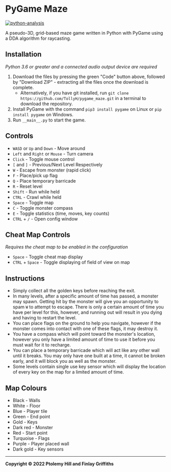 # PyGame Maze

[![python-analysis](https://github.com/TollyH/pygame_maze/actions/workflows/python-analysis.yml/badge.svg?branch=raycasting&event=push)](https://github.com/TollyH/pygame_maze/actions/workflows/python-analysis.yml)

A pseudo-3D, grid-based maze game written in Python with PyGame using a DDA
algorithm for raycasting.

## Installation

*Python 3.6 or greater and a connected audio output device are required*

1. Download the files by pressing the green "Code" button above, followed by "Download ZIP" - extracting all the files once the download is complete.
   - Alternatively, if you have git installed, run `git clone https://github.com/TollyH/pygame_maze.git` in a terminal to download the repository.
2. Install PyGame with the command `pip3 install pygame` on Linux or `pip install pygame` on Windows.
3. Run `__main__.py` to start the game.

## Controls

- `WASD` or `Up` and `Down` - Move around
- `Left` and `Right` or `Mouse` - Turn camera
- `Click` - Toggle mouse control
- `[` and `]` - Previous/Next Level Respectively
- `W` - Escape from monster (rapid click)
- `F` - Place/pick up flag
- `Q` - Place temporary barricade
- `R` - Reset level
- `Shift` - Run while held
- `CTRL` - Crawl while held
- `Space` - Toggle map
- `C` - Toggle monster compass
- `E` - Toggle statistics (time, moves, key counts)
- `CTRL` + `/` - Open config window

## Cheat Map Controls

*Requires the cheat map to be enabled in the configuration*

- `Space` - Toggle cheat map display
- `CTRL` + `Space` - Toggle displaying of field of view on map

## Instructions

- Simply collect all the golden keys before reaching the exit.
- In many levels, after a specific amount of time has passed, a monster may spawn. Getting hit by the monster will give you an opportunity to spam `W` to attempt to escape. There is only a certain amount of time you have per level for this, however, and running out will result in you dying and having to restart the level.
- You can place flags on the ground to help you navigate, however if the monster comes into contact with one of these flags, it may destroy it.
- You have a compass which will point toward the monster's location, however you only have a limited amount of time to use it before you must wait for it to recharge.
- You can place a temporary barricade which will act like any other wall until it breaks. You may only have one built at a time, it cannot be broken early, and it will block you as well as the monster.
- Some levels contain single use key sensor which will display the location of every key on the map for a limited amount of time.

## Map Colours

- Black - Walls
- White - Floor
- Blue - Player tile
- Green - End point
- Gold - Keys
- Dark red - Monster
- Red - Start point
- Turquoise - Flags
- Purple - Player placed wall
- Dark gold - Key sensors

---

**Copyright © 2022  Ptolemy Hill and Finlay Griffiths**
